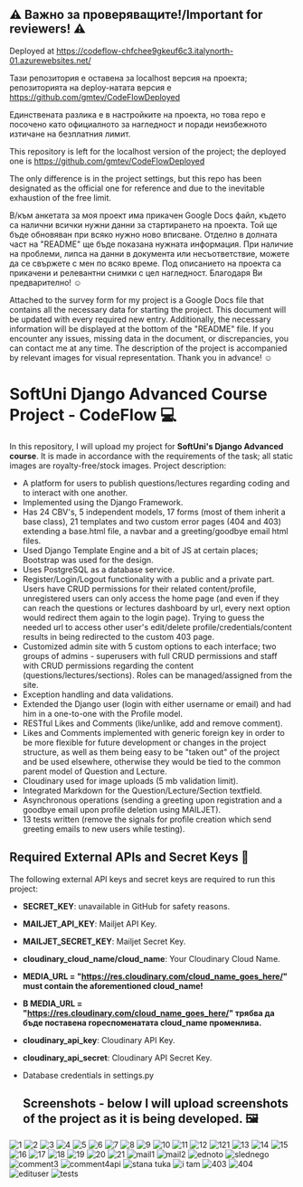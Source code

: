 ## :warning: Важно за проверяващите!/Important for reviewers! :warning:
Deployed at https://codeflow-chfchee9gkeuf6c3.italynorth-01.azurewebsites.net/ 

Тази репозитория е оставена за localhost версия на проекта; репозиторията на deploy-натата версия е https://github.com/gmtev/CodeFlowDeployed 

Единствената разлика е в настройките на проекта, но това repo е посочено като официалното за нагледност и поради неизбежното изтичане на безплатния лимит.

This repository is left for the localhost version of the project; the deployed one is https://github.com/gmtev/CodeFlowDeployed 

The only difference is in the project settings, but this repo has been designated as the official one for reference and due to the inevitable exhaustion of the free limit.

В/към анкетата за моя проект има прикачен Google Docs файл, където са налични всички нужни данни за стартирането на проекта. Той ще бъде обновяван при всяко нужно ново вписване. Отделно в долната част на "README" ще бъде показана нужната информация. При наличие на проблеми, липса на данни в документа или несъответствие, можете да се свържете с мен по всяко време. Под описанието на проекта са прикачени и релевантни снимки с цел нагледност. Благодаря Ви предварително! :relaxed:

Attached to the survey form for my project is a Google Docs file that contains all the necessary data for starting the project. This document will be updated with every required new entry. Additionally, the necessary information will be displayed at the bottom of the "README" file. If you encounter any issues, missing data in the document, or discrepancies, you can contact me at any time. The description of the project is accompanied by relevant images for visual representation. Thank you in advance! :relaxed:

# SoftUni Django Advanced Course Project - CodeFlow :computer: 

In this repository, I will upload my project for **SoftUni's Django Advanced course**. It is made in accordance with the requirements of the task; all static images are royalty-free/stock images.
Project description:
- A platform for users to publish questions/lectures regarding coding and to interact with one another.
- Implemented using the Django Framework.
- Has 24 CBV's, 5 independent models, 17 forms (most of them inherit a base class), 21 templates and two custom error pages (404 and 403) extending a base.html file, a navbar and a greeting/goodbye email html files.
- Used Django Template Engine and a bit of JS at certain places; Bootstrap was used for the design. 
- Uses PostgreSQL as a database service.
- Register/Login/Logout functionality with a public and a private part. Users have CRUD permissions for their related content/profile, unregistered users can only access the home page (and even if they can reach the questions or lectures dashboard by url, every next option would redirect them again to the login page). Trying to guess the needed url to access other user's edit/delete profile/credentials/content results in being redirected to the custom 403 page.
- Customized admin site with 5 custom options to each interface; two groups of admins - superusers with full CRUD permissions and staff with CRUD permissions regarding the content (questions/lectures/sections). Roles can be managed/assigned from the site.
- Exception handling and data validations.
- Extended the Django user (login with either username or email) and had him in a one-to-one with the Profile model.
- RESTful Likes and Comments (like/unlike, add and remove comment).
- Likes and Comments implemented with generic foreign key in order to be more flexible for future development or changes in the project structure, as well as them being easy to be "taken out" of the project and be used elsewhere, otherwise they would be tied to the common parent model of Question and Lecture.
- Cloudinary used for image uploads (5 mb validation limit).
- Integrated Markdown for the Question/Lecture/Section textfield.
- Asynchronous operations (sending a greeting upon registration and a goodbye email upon profile deletion using MAILJET).
- 13 tests written (remove the signals for profile creation which send greeting emails to new users while testing).
  
## Required External APIs and Secret Keys :key:

The following external API keys and secret keys are required to run this project:
- **SECRET_KEY**: unavailable in GitHub for safety reasons.
- **MAILJET_API_KEY**: Mailjet API Key. 
- **MAILJET_SECRET_KEY**: Mailjet Secret Key.  
- **cloudinary_cloud_name/cloud_name**: Your Cloudinary Cloud Name.
- **MEDIA_URL = "https://res.cloudinary.com/cloud_name_goes_here/" must contain the aforementioned cloud_name!** 
- **В MEDIA_URL = "https://res.cloudinary.com/cloud_name_goes_here/" трябва да бъде поставена гореспоменатата cloud_name променлива.**
- **cloudinary_api_key**: Cloudinary API Key.  
- **cloudinary_api_secret**: Cloudinary API Secret Key.
- Database credentials in settings.py

  ## Screenshots - below I will upload screenshots of the project as it is being developed. :framed_picture:
![1](https://github.com/user-attachments/assets/5e9cc9b6-1bef-4255-a41d-c7b7b66320e9)
![2](https://github.com/user-attachments/assets/aa7dcfb3-d12d-4fa8-90c2-901c7e09c0df)
![3](https://github.com/user-attachments/assets/459a3315-af43-4cae-b245-c0e2f738c39b)
![4](https://github.com/user-attachments/assets/e754b648-8257-482b-8170-732659bd2500)
![5](https://github.com/user-attachments/assets/11800ef3-11a0-4f90-b65d-716520121258)
![6](https://github.com/user-attachments/assets/4fe95ff0-33a9-48c2-88fa-5d8b909efb14)
![7](https://github.com/user-attachments/assets/9bc489a5-177e-4741-bcc1-a6590999ce45)
![8](https://github.com/user-attachments/assets/d5541d84-3be7-4f14-ab6d-e3f4c9b3d4b3)
![9](https://github.com/user-attachments/assets/608bf12e-b86b-43cf-ae20-64cd21109ebc)
![10](https://github.com/user-attachments/assets/ee9b78a2-e71d-4c2e-a839-355e6887b0f0)
![11](https://github.com/user-attachments/assets/8b674dbc-7123-4172-9d2a-17395497a75c)
![12](https://github.com/user-attachments/assets/92b50e1c-aff7-4f19-97ce-607ff7112922)
![121](https://github.com/user-attachments/assets/f4c21c6d-f8e4-4485-8966-093c94b74306)
![13](https://github.com/user-attachments/assets/5c779175-4cae-4e30-8cf0-a09cb77405f7)
![14](https://github.com/user-attachments/assets/3e3865c4-d564-473c-8b93-aa5c9518bf2a)
![15](https://github.com/user-attachments/assets/4de27b0e-f205-47e5-9763-7c031ccc339a)
![16](https://github.com/user-attachments/assets/5ce30a38-18cc-43d8-b605-4cab61861c19)
![17](https://github.com/user-attachments/assets/a085694c-8d53-47b9-9b8e-c2e1ed08b6c9)
![18](https://github.com/user-attachments/assets/8730eb32-1d52-4305-a1de-1f4007a98b5d)
![19](https://github.com/user-attachments/assets/50ce5b4f-f001-446f-a50e-b3efd3b3d120)
![20](https://github.com/user-attachments/assets/df6594ee-5f6f-4f9b-bba3-445116409c3a)
![21](https://github.com/user-attachments/assets/573923ba-a954-4026-bb0c-2e8d90cc3387)
![mail1](https://github.com/user-attachments/assets/d1775773-175c-4713-9edb-3d6a3553531c)
![mail2](https://github.com/user-attachments/assets/0380390c-e746-4c41-b51e-58d6ed888268)
![ednoto](https://github.com/user-attachments/assets/423b316d-ab26-46e2-b10b-32eb23313823)
![slednego](https://github.com/user-attachments/assets/9446ae69-30e6-4990-a9d9-ccce7ff61a8f)
![comment3](https://github.com/user-attachments/assets/b66e320c-e8b4-4f46-8643-4cc3b3f8e879)
![comment4api](https://github.com/user-attachments/assets/0c4aa90b-71fa-4609-a9c7-e65d691f7d6d)
![stana tuka](https://github.com/user-attachments/assets/c1a5b949-76fe-405c-be56-a3e855f1b0f4)
![i tam](https://github.com/user-attachments/assets/7f7921ce-0153-4b56-a0e8-0bd1a1c16b86)
![403](https://github.com/user-attachments/assets/5802059f-7939-46e8-9eda-d9ae2248a09d)
![404](https://github.com/user-attachments/assets/10e2659c-9f71-4dd2-8298-e62d7477c58d)
![edituser](https://github.com/user-attachments/assets/14fa0018-d6f4-4d5c-afcd-cf0d62fc4b1a)
![tests](https://github.com/user-attachments/assets/99233d94-cc66-46f2-b69e-820fb94545b9)






















